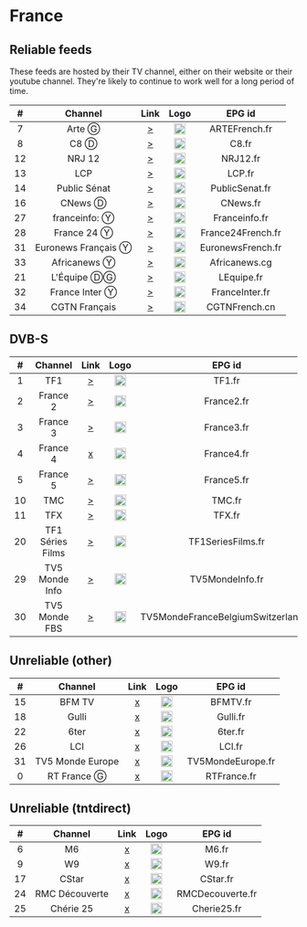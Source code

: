 <h1>France</h1>

<h2>Reliable feeds</h2>

<p>These feeds are hosted by their TV channel, either on their website or their youtube channel. They're likely to continue to work well for a long period of time.</p>

| #   | Channel    | Link  | Logo | EPG id |
|:---:|:----------:|:-----:|:----:|:------:|
| 7   | Arte Ⓖ     | [>](https://artesimulcast.akamaized.net/hls/live/2031003/artelive_fr/index.m3u8) | <img height="20" src="https://upload.wikimedia.org/wikipedia/commons/thumb/4/43/Arte_Logo_2017.svg/12px-Arte_Logo_2017.svg.png"/> | ARTEFrench.fr |
| 8   | C8 Ⓓ | [>](https://www.dailymotion.com/video/x5gv5rr) | <img height="20" src="https://i.imgur.com/LXhXF8l.png"/> | C8.fr |
| 12  | NRJ 12 | [>](https://nrj12.nrjaudio.fm/hls/live/2038374/nrj_12/master.m3u8) | <img height="20" src="https://upload.wikimedia.org/wikipedia/fr/thumb/9/93/NRJ_12_logo_2015.svg/757px-NRJ_12_logo_2015.svg.png"/> | NRJ12.fr |
| 13  | LCP          | [>](https://lcp.fr/le-live-lcp-tnt-5433) | <img height="20" src="https://upload.wikimedia.org/wikipedia/fr/thumb/6/6a/Logo_LCP-AN_-_Public_S%C3%A9nat_%282019%29.svg/53px-Logo_LCP-AN_-_Public_S%C3%A9nat_%282019%29.svg.png"/> | LCP.fr |
| 14  | Public Sénat | [>](https://www.publicsenat.fr/direct) | <img height="20" src="https://i.imgur.com/bJOdFT1.png"/> | PublicSenat.fr |
| 16  | CNews Ⓓ    | [>](https://www.dailymotion.com/video/x3b68jn) | <img height="20" src="https://i.imgur.com/UMRGAHx.png"/> | CNews.fr |
| 27  | franceinfo: Ⓨ | [>](https://www.youtube.com/c/franceinfo/live) | <img height="20" src="https://upload.wikimedia.org/wikipedia/commons/thumb/0/03/Franceinfo.svg/640px-Franceinfo.svg.png"/> | Franceinfo.fr |
| 28  | France 24 Ⓨ   | [>](https://www.youtube.com/c/FRANCE24/live) | <img height="20" src="https://i.imgur.com/61MSiq9.png"/> | France24French.fr |
| 31  | Euronews Français Ⓨ    | [>](https://www.youtube.com/c/euronewsfr/live) | <img height="20" src="https://i.imgur.com/3Lr5iAj.png"/> | EuronewsFrench.fr |
| 33  | Africanews Ⓨ | [>](https://www.youtube.com/c/Africanewsfr/live) | <img height="20" src="https://i.imgur.com/xocvePC.png"/> | Africanews.cg |
| 21  | L'Équipe ⒹⒼ    | [>](https://www.dailymotion.com/video/x2lefik) | <img height="20" src="https://upload.wikimedia.org/wikipedia/commons/thumb/3/32/L%27%C3%89quipe_wordmark.svg/640px-L%27%C3%89quipe_wordmark.svg.png"/> | LEquipe.fr |
| 32  | France Inter Ⓨ | [>](https://www.youtube.com/c/FranceInter/live) | <img height="20" src="https://i.imgur.com/d9Ncl8m.png"/> | FranceInter.fr |
| 34  | CGTN Français | [>](https://news.cgtn.com/resource/live/french/cgtn-f.m3u8) | <img height="20" src="https://i.imgur.com/fMsJYzl.png"/> | CGTNFrench.cn |

<h2>DVB-S</h2>

| #   | Channel        | Link  | Logo | EPG id |
|:---:|:--------------:|:-----:|:----:|:------:|
| 1   | TF1 | [>](http://livetv.ktv.zone/3/play.m3u8) | <img height="20" src="https://upload.wikimedia.org/wikipedia/fr/thumb/7/77/TF1_%282013%29.svg/640px-TF1_%282013%29.svg.png"/> | TF1.fr |
| 2   | France 2 | [>](http://livetv.ktv.zone/104/play.m3u8) | <img height="20" src="https://upload.wikimedia.org/wikipedia/commons/thumb/5/53/France_2_2018.svg/886px-France_2_2018.svg.png"/> | France2.fr |
| 3   | France 3 | [>](http://livetv.ktv.zone/105/play.m3u8) | <img height="20" src="https://upload.wikimedia.org/wikipedia/commons/thumb/d/dd/France_3_2018.svg/899px-France_3_2018.svg.png"/> | France3.fr |
| 4   | France 4 | [x]() | <img height="20" src="https://upload.wikimedia.org/wikipedia/commons/thumb/3/3b/France_4_2018.svg/998px-France_4_2018.svg.png"/> | France4.fr |
| 5   | France 5 | [>](http://livetv.ktv.zone/107/play.m3u8) | <img height="20" src="https://upload.wikimedia.org/wikipedia/commons/thumb/5/50/France_5_2018.svg/900px-France_5_2018.svg.png"/> | France5.fr |
| 10  | TMC | [>](http://livetv.ktv.zone/12/play.m3u8) | <img height="20" src="https://upload.wikimedia.org/wikipedia/fr/thumb/a/a8/TMC_logo_2016.svg/512px-TMC_logo_2016.svg.png"/> | TMC.fr |
| 11  | TFX | [>](http://livetv.ktv.zone/13/play.m3u8) | <img height="20" src="https://upload.wikimedia.org/wikipedia/fr/thumb/8/83/TFX_logo_2018.svg/640px-TFX_logo_2018.svg.png"/> | TFX.fr |
| 20  | TF1 Séries Films | [>](http://livetv.ktv.zone/22/play.m3u8) | <img height="20" src="https://upload.wikimedia.org/wikipedia/fr/thumb/4/4b/TF1_S%C3%A9ries_Films_logo_2020.svg/640px-TF1_S%C3%A9ries_Films_logo_2020.svg.png"/> | TF1SeriesFilms.fr |
| 29  | TV5 Monde Info | [>](https://ott.tv5monde.com/Content/HLS/Live/channel(info)/index.m3u8) | <img height="20" src="https://i.imgur.com/NcysrWH.png"/> | TV5MondeInfo.fr |
| 30  | TV5 Monde FBS | [>](https://ott.tv5monde.com/Content/HLS/Live/channel(fbs)/index.m3u8) | <img height="20" src="https://i.imgur.com/uPmwTo9.png"/> | TV5MondeFranceBelgiumSwitzerland.fr |

<h2>Unreliable (other)</h2>

| #   | Channel    | Link  | Logo | EPG id |
|:---:|:----------:|:-----:|:----:|:------:|
| 15  | BFM TV     | [x](https://bcovlive-a.akamaihd.net/f3c53617100e4fd7a0fbdf9e784a650e/eu-central-1/876450610001/playlist.m3u8) | <img height="20" src="https://upload.wikimedia.org/wikipedia/commons/thumb/b/b6/Logo_BFM_TV_%282019%29.png/53px-Logo_BFM_TV_%282019%29.png"/> | BFMTV.fr |
| 18  | Gulli      | [x](https://d13anarbtxy8c5.cloudfront.net/6play/short/clr/gulli/sdindex.m3u8) | <img height="20" src="https://upload.wikimedia.org/wikipedia/fr/thumb/4/43/18._Gulli.png/57px-18._Gulli.png"/> | Gulli.fr |
| 22  | 6ter       | [x]() | <img height="20" src="https://upload.wikimedia.org/wikipedia/fr/thumb/a/a9/6ter_2012.png/73px-6ter_2012.png"/> | 6ter.fr |
| 26  | LCI          | [x](https://sv0.data-stream.top/hls/lci.m3u8) | <img height="20" src="https://upload.wikimedia.org/wikipedia/fr/thumb/3/38/LCI_-_Logo_%28Ao%C3%BBt_2017%29.svg/62px-LCI_-_Logo_%28Ao%C3%BBt_2017%29.svg.png"/> | LCI.fr |
| 31  | TV5 Monde Europe | [x](https://ott.tv5monde.com/Content/HLS/Live/channel(europe)/index.m3u8) | <img height="20" src="https://i.imgur.com/uPmwTo9.png"/> | TV5MondeEurope.fr |
| 0   | RT France Ⓖ | [x](https://rt-fra.rttv.com/dvr/rtfrance/playlist.m3u8) | <img height="20" src="https://upload.wikimedia.org/wikipedia/commons/thumb/b/b8/RT-France-logo.svg/512px-RT-France-logo.svg.png"/> | RTFrance.fr |

<h2>Unreliable (tntdirect)</h2>

| #   | Channel    | Link  | Logo | EPG id |
|:---:|:----------:|:-----:|:----:|:------:|
| 6   | M6         | [x](https://s13.tntendirect.com/m6/live/playlist.m3u8) | <img height="20" src="https://upload.wikimedia.org/wikipedia/commons/thumb/4/4a/Logo_M6_%282020%2C_fond_clair%29.svg/49px-Logo_M6_%282020%2C_fond_clair%29.svg.png"/> | M6.fr |
| 9   | W9         | [x](https://s13.tntendirect.com/w9/live/playlist.m3u8) | <img height="20" src="https://upload.wikimedia.org/wikipedia/commons/thumb/4/40/W9_2018.svg/56px-W9_2018.svg.png"/> | W9.fr |
| 17  | CStar      | [x](https://s13.tntendirect.com/d17/live/playlist.m3u8) | <img height="20" src="https://upload.wikimedia.org/wikipedia/commons/thumb/8/8f/Logo_projet_CStar.svg/80px-Logo_projet_CStar.svg.png"/> | CStar.fr |
| 24  | RMC Découverte | [x](https://s13.tntendirect.com/rmcdecouverte/live/playlist.m3u8) | <img height="20" src="https://upload.wikimedia.org/wikipedia/fr/thumb/b/b3/RMC_D%C3%A9couverte_logo_2017.svg/76px-RMC_D%C3%A9couverte_logo_2017.svg.png"/> | RMCDecouverte.fr |
| 25  | Chérie 25  | [x](https://s13.tntendirect.com/cherie25/live/playlist.m3u8) | <img height="20" src="https://upload.wikimedia.org/wikipedia/fr/thumb/f/f0/Ch%C3%A9rie_25_logo_2015.svg/51px-Ch%C3%A9rie_25_logo_2015.svg.png"/> | Cherie25.fr |
